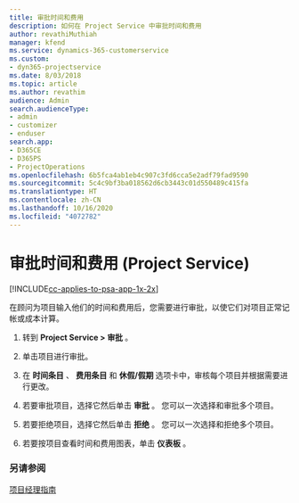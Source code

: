 ```yaml
---
title: 审批时间和费用
description: 如何在 Project Service 中审批时间和费用
author: revathiMuthiah
manager: kfend
ms.service: dynamics-365-customerservice
ms.custom:
- dyn365-projectservice
ms.date: 8/03/2018
ms.topic: article
ms.author: revathim
audience: Admin
search.audienceType:
- admin
- customizer
- enduser
search.app:
- D365CE
- D365PS
- ProjectOperations
ms.openlocfilehash: 6b5fca4ab1eb4c907c3fd6cca5e2adf79fad9590
ms.sourcegitcommit: 5c4c9bf3ba018562d6cb3443c01d550489c415fa
ms.translationtype: HT
ms.contentlocale: zh-CN
ms.lasthandoff: 10/16/2020
ms.locfileid: "4072782"
---
```

# <a name="approve-time-and-expenses-project-service"></a>审批时间和费用 (Project Service)

[!INCLUDE[cc-applies-to-psa-app-1x-2x](../includes/cc-applies-to-psa-app-1x-2x.md)]

在顾问为项目输入他们的时间和费用后，您需要进行审批，以使它们对项目正常记帐或成本计算。  
  
1.  转到 **Project Service > 审批** 。  
  
2.  单击项目进行审批。  
  
3.  在 **时间条目** 、 **费用条目** 和 **休假/假期** 选项卡中，审核每个项目并根据需要进行更改。  
  
4.  若要审批项目，选择它然后单击 **审批** 。 您可以一次选择和审批多个项目。  
  
5.  若要拒绝项目，选择它然后单击 **拒绝** 。 您可以一次选择和拒绝多个项目。  
  
6.  若要按项目查看时间和费用图表，单击 **仪表板** 。  
  
### <a name="see-also"></a>另请参阅  
 [项目经理指南](../psa/project-manager-guide.md)
